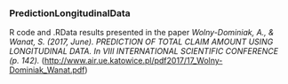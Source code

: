 ### PredictionLongitudinalData

R code and .RData results presented in the paper *Wolny-Dominiak, A., & Wanat, S. (2017, June). 
PREDICTION OF TOTAL CLAIM AMOUNT USING LONGITUDINAL DATA. In VIII INTERNATIONAL SCIENTIFIC CONFERENCE (p. 142).*
(http://www.air.ue.katowice.pl/pdf2017/17_Wolny-Dominiak_Wanat.pdf)
